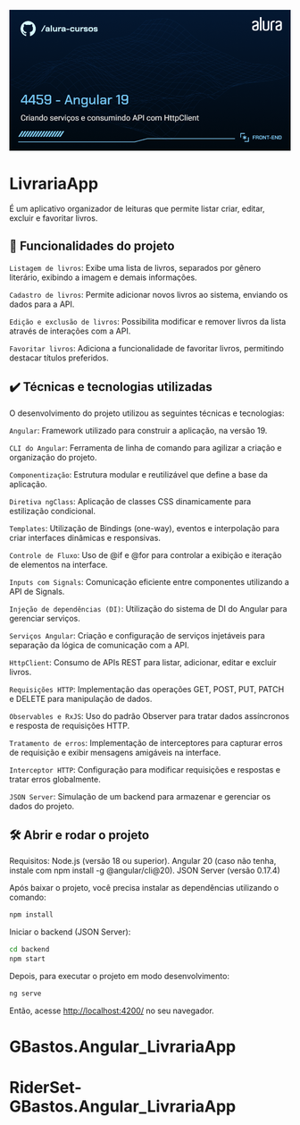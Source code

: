 ![Thumbnail](./thumb.png)

# LivrariaApp

É um aplicativo organizador de leituras que permite listar criar, editar, excluir e favoritar livros.

## 🔨 Funcionalidades do projeto

`Listagem de livros`: Exibe uma lista de livros, separados por gênero literário, exibindo a imagem e demais informações.

`Cadastro de livros`: Permite adicionar novos livros ao sistema, enviando os dados para a API.

`Edição e exclusão de livros`: Possibilita modificar e remover livros da lista através de interações com a API.

`Favoritar livros`: Adiciona a funcionalidade de favoritar livros, permitindo destacar títulos preferidos.

## ✔️ Técnicas e tecnologias utilizadas

O desenvolvimento do projeto utilizou as seguintes técnicas e tecnologias:

`Angular`: Framework utilizado para construir a aplicação, na versão 19.

`CLI do Angular`: Ferramenta de linha de comando para agilizar a criação e organização do projeto.

`Componentização`: Estrutura modular e reutilizável que define a base da aplicação.

`Diretiva ngClass`: Aplicação de classes CSS dinamicamente para estilização condicional.

`Templates`: Utilização de Bindings (one-way), eventos e interpolação para criar interfaces dinâmicas e responsivas.

`Controle de Fluxo`: Uso de @if e @for para controlar a exibição e iteração de elementos na interface.

`Inputs com Signals`: Comunicação eficiente entre componentes utilizando a API de Signals.

`Injeção de dependências (DI)`: Utilização do sistema de DI do Angular para gerenciar serviços.

`Serviços Angular`: Criação e configuração de serviços injetáveis para separação da lógica de comunicação com a API.

`HttpClient`: Consumo de APIs REST para listar, adicionar, editar e excluir livros.

`Requisições HTTP`: Implementação das operações GET, POST, PUT, PATCH e DELETE para manipulação de dados.

`Observables e RxJS`: Uso do padrão Observer para tratar dados assíncronos e resposta de requisições HTTP.

`Tratamento de erros`: Implementação de interceptores para capturar erros de requisição e exibir mensagens amigáveis na interface.

`Interceptor HTTP`: Configuração para modificar requisições e respostas e tratar erros globalmente.

`JSON Server`: Simulação de um backend para armazenar e gerenciar os dados do projeto.

## 🛠️ Abrir e rodar o projeto

Requisitos:
Node.js (versão 18 ou superior).
Angular 20 (caso não tenha, instale com npm install -g @angular/cli@20).
JSON Server (versão 0.17.4)

Após baixar o projeto, você precisa instalar as dependências utilizando o comando:
```bash
npm install
```
Iniciar o backend (JSON Server):
```bash
cd backend
npm start
```

Depois, para executar o projeto em modo desenvolvimento:
```bash
ng serve
```
Então, acesse [http://localhost:4200/](url) no seu navegador.
# GBastos.Angular_LivrariaApp
# RiderSet-GBastos.Angular_LivrariaApp
